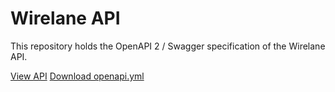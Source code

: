 # Wirelane API

This repository holds the OpenAPI 2 / Swagger specification of the Wirelane API.

[View API](https://wirelane.github.io/wirelane-api/)
[Download openapi.yml](openapi.yml)
